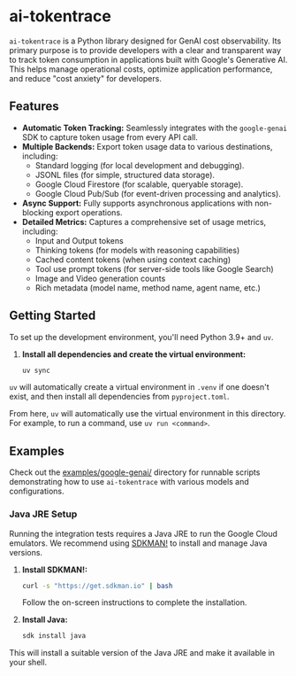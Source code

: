 # ai-tokentrace

`ai-tokentrace` is a Python library designed for GenAI cost observability. Its primary purpose is to provide developers with a clear and transparent way to track token consumption in applications built with Google's Generative AI. This helps manage operational costs, optimize application performance, and reduce "cost anxiety" for developers.

## Features

*   **Automatic Token Tracking:** Seamlessly integrates with the `google-genai` SDK to capture token usage from every API call.
*   **Multiple Backends:** Export token usage data to various destinations, including:
    *   Standard logging (for local development and debugging).
    *   JSONL files (for simple, structured data storage).
    *   Google Cloud Firestore (for scalable, queryable storage).
    *   Google Cloud Pub/Sub (for event-driven processing and analytics).
*   **Async Support:** Fully supports asynchronous applications with non-blocking export operations.
*   **Detailed Metrics:** Captures a comprehensive set of usage metrics, including:
    *   Input and Output tokens
    *   Thinking tokens (for models with reasoning capabilities)
    *   Cached content tokens (when using context caching)
    *   Tool use prompt tokens (for server-side tools like Google Search)
    *   Image and Video generation counts
    *   Rich metadata (model name, method name, agent name, etc.)

## Getting Started

To set up the development environment, you'll need Python 3.9+ and `uv`.

1.  **Install all dependencies and create the virtual environment:**
    ```bash
    uv sync
    ```

`uv` will automatically create a virtual environment in `.venv` if one doesn't exist, and then install all dependencies from `pyproject.toml`.

From here, `uv` will automatically use the virtual environment in this directory. For example, to run a command, use `uv run <command>`.

## Examples

Check out the [examples/google-genai/](examples/google-genai/) directory for runnable scripts demonstrating how to use `ai-tokentrace` with various models and configurations.

### Java JRE Setup

Running the integration tests requires a Java JRE to run the Google Cloud emulators. We recommend using [SDKMAN!](https://sdkman.io/) to install and manage Java versions.

1.  **Install SDKMAN!:**
    ```bash
    curl -s "https://get.sdkman.io" | bash
    ```
    Follow the on-screen instructions to complete the installation.

2.  **Install Java:**
    ```bash
    sdk install java
    ```

This will install a suitable version of the Java JRE and make it available in your shell.